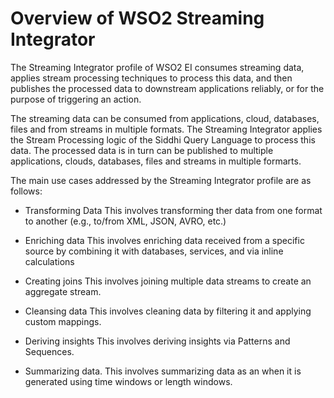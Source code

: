 # Overview of WSO2 Streaming Integrator


The Streaming Integrator profile of WSO2 EI consumes streaming data, applies stream processing techniques to process 
this data, and then publishes the processed data to downstream applications reliably, or for the purpose of triggering 
an action.

The streaming data can be consumed from applications, cloud, databases, files and from streams in multiple formats. The
 Streaming Integrator applies the Stream Processing logic of the Siddhi Query Language to process this data. The 
 processed data is in turn can be published to multiple applications, clouds, databases, files and streams in multiple 
 formarts.
 
 <DIAGRAM>
 
 The main use cases addressed by the Streaming Integrator profile are as follows:
 
 + Transforming Data </b> 
 This involves transforming ther data from one format to another (e.g., to/from XML, JSON, AVRO, etc.)
 
 + Enriching data
 This involves enriching data received from a specific source by combining it with databases, services, and via inline calculations

 + Creating joins
 This involves joining multiple data streams to create an aggregate stream.
 
 + Cleansing data
 This involves cleaning data by filtering it and applying custom mappings.
 
 + Deriving insights
 This involves deriving insights via Patterns and Sequences.
 
 + Summarizing data.
 This involves summarizing data as an when it is generated using time windows or length windows.